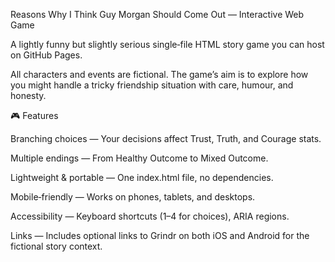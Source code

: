 Reasons Why I Think Guy Morgan Should Come Out — Interactive Web Game

A lightly funny but slightly serious single‑file HTML story game you can host on GitHub Pages.

All characters and events are fictional. The game’s aim is to explore how you might handle a tricky friendship situation with care, humour, and honesty.

🎮 Features

Branching choices — Your decisions affect Trust, Truth, and Courage stats.

Multiple endings — From Healthy Outcome to Mixed Outcome.

Lightweight & portable — One index.html file, no dependencies.

Mobile‑friendly — Works on phones, tablets, and desktops.

Accessibility — Keyboard shortcuts (1–4 for choices), ARIA regions.

Links — Includes optional links to Grindr on both iOS and Android for the fictional story context.
